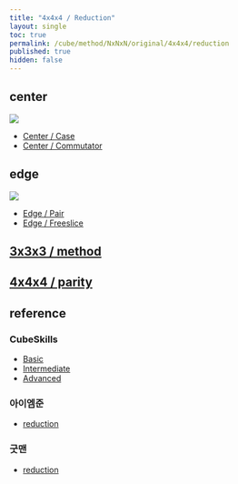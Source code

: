 ```yaml
---
title: "4x4x4 / Reduction"
layout: single
toc: true
permalink: /cube/method/NxNxN/original/4x4x4/reduction
published: true
hidden: false
---
```


<head>
  <base target="_blank">
  <style>
    img {
      max-width: 250px;
    }
  </style>
</head>



## center

<a href="https://alpha.twizzle.net/edit/?puzzle=4x4x4&stickering=centers-only">
  <img src="https://user-images.githubusercontent.com/92285528/215299814-a03d80a9-cb78-4e20-bc16-ae13c952fc1e.png">
</a>

- [Center / Case](/cube/method/NxNxN/original/4x4x4/center/case)
- [Center / Commutator](/cube/method/NxNxN/original/4x4x4/center/commutator)



## edge

<a href="https://alpha.twizzle.net/edit/?puzzle=4x4x4&setup-alg=R+U+L+D+B+F+R+U+L+B+F+D+L+U+B+R+U+D+R+U+F+L+F+R+U+F+L+R">
  <img src="https://user-images.githubusercontent.com/92285528/215299975-4da81d75-41ec-4d58-87aa-463d53aec64b.png">
</a>

- [Edge / Pair](/cube/method/NxNxN/original/4x4x4/edge/pair)
- [Edge / Freeslice](/cube/method/NxNxN/original/4x4x4/edge/freeslice)



## [3x3x3 / method](/cube/method/NxNxN/original/3x3x3#method)



## [4x4x4 / parity](/cube/method/NxNxN/original/4x4x4/parity)



## reference

### CubeSkills

- [Basic](https://www.cubeskills.com/tutorials/beginners-method-for-solving-the-4x4-cube)
- [Intermediate](https://www.cubeskills.com/tutorials/intermediate-tips-and-yau-method)
- [Advanced](https://www.cubeskills.com/tutorials/advanced-4x4-tips-and-techniques)

### 아이엠준

- [reduction](https://youtu.be/jqSLBR38hUA)

### 굿맨

- [reduction](https://youtu.be/rNE9o1YTh0g)
